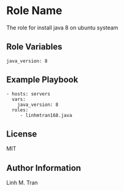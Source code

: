 Role Name
=========

The role for install java 8 on ubuntu systeam

Role Variables
--------------
```
java_version: 8
```

Example Playbook
----------------


    - hosts: servers
      vars:
        java_version: 8
      roles:
         - linhmtran168.java

License
-------

MIT

Author Information
------------------

Linh M. Tran
